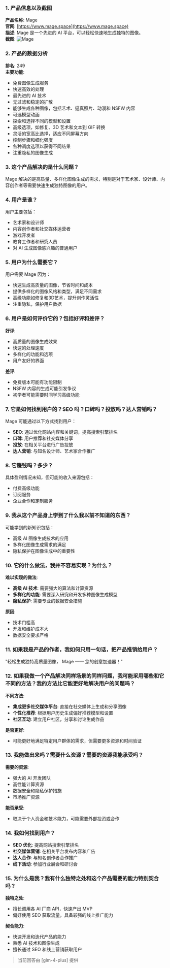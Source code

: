 ### 1. 产品信息以及截图

**产品名称**: Mage  
**官网**: [https://www.mage.space](https://www.mage.space)  
**描述**: Mage 是一个先进的 AI 平台，可以轻松快速地生成独特的图像。  
**截图**: ![Mage](https://cdn-images.toolify.ai/image/9faa13ee4607738a92ccdbc336f606c8.jpeg)

### 2. 产品的数据分析

**排名**: 249  
**主要功能**:
- 免费图像生成服务
- 快速高效的处理
- 最先进的 AI 技术
- 无过滤和稳定的扩散
- 能够生成各种图像，包括艺术、逼真照片、动漫和 NSFW 内容
- 可选模型动画
- 探索和选择不同的模型和设置
- 高级选项，如修复、3D 艺术和文本到 GIF 转换
- 灵活的宽高比选择，适应不同屏幕方向
- 控制步骤和细化强度
- 各种调度选项以获得不同结果
- 注重隐私的图像生成

### 3. 这个产品解决的是什么问题？

Mage 解决的是高质量、多样化图像生成的需求，特别是对于艺术家、设计师、内容创作者等需要快速生成独特图像的用户。

### 4. 用户是谁？

用户主要包括：
- 艺术家和设计师
- 内容创作者和社交媒体运营者
- 游戏开发者
- 教育工作者和研究人员
- 对 AI 生成图像感兴趣的普通用户

### 5. 用户为什么需要它？

用户需要 Mage 因为：
- 快速生成高质量的图像，节省时间和成本
- 提供多样化的图像风格和类型，满足不同需求
- 高级功能如修复和3D艺术，提升创作灵活性
- 注重隐私，保护用户数据

### 6. 用户是如何评价它的？包括好评和差评？

**好评**:
- 高质量的图像生成效果
- 快速的处理速度
- 多样化的功能和选项
- 用户友好的界面

**差评**:
- 免费版本可能有功能限制
- NSFW 内容的生成可能引发争议
- 初学者可能需要时间学习高级功能

### 7. 它是如何找到用户的？SEO 吗？口碑吗？投放吗？达人营销吗？

Mage 可能通过以下方式找到用户：
- **SEO**: 通过优化网站内容和关键词，提高搜索引擎排名
- **口碑**: 用户推荐和社交媒体分享
- **投放**: 在相关平台进行广告投放
- **达人营销**: 与知名设计师、艺术家合作推广

### 8. 它赚钱吗？多少？

具体盈利情况未知，但可能的收入来源包括：
- 付费高级功能
- 订阅服务
- 企业合作和定制服务

### 9. 我从这个产品身上学到了什么我以前不知道的东西？

可能学到的新知识包括：
- 高级 AI 图像生成技术的应用
- 多样化图像生成需求的满足
- 隐私保护在图像生成中的重要性

### 10. 它的什么做法，我并不容易实现？为什么？

**难以实现的做法**:
- **高级 AI 技术**: 需要强大的算法和计算资源
- **多样化的功能**: 需要深入研究和开发多种图像生成模型
- **隐私保护**: 需要专业的数据安全措施

**原因**:
- 技术门槛高
- 开发和维护成本大
- 数据安全要求严格

### 11. 如果我是产品的作者，我如何只用一句话，把产品推销给用户？

"轻松生成独特高质量图像， Mage —— 您的创意加速器！"

### 12. 如果我做一个产品解决同样场景的同样问题，我可能采用哪些和它不同的方法？我的方法比它能更好地解决用户的问题吗？

**不同方法**:
- **集成更多社交媒体平台**: 直接在社交媒体上生成和分享图像
- **个性化推荐**: 根据用户历史生成偏好推荐模型和设置
- **社区互动**: 建立用户社区，分享和讨论生成作品

**是否更好**:
- 可能更好地满足特定用户群体的需求，但需要更多资源和时间验证

### 13. 我能做出来吗？需要什么资源？需要的资源我能承受吗？

**需要的资源**:
- 强大的 AI 开发团队
- 高性能计算资源
- 数据安全和隐私保护措施
- 市场推广资源

**能否承受**:
- 取决于个人资金和技术能力，可能需要外部投资或合作

### 14. 我如何找到用户？

- **SEO 优化**: 提高网站搜索引擎排名
- **社交媒体营销**: 在相关平台发布内容和广告
- **达人合作**: 与知名创作者合作推广
- **线下活动**: 参加行业展会和研讨会

### 15. 为什么是我？我有什么独特之处和这个产品需要的能力特别契合吗？

**独特之处**:
- 擅长调用各 AI 厂商 API，快速产出 MVP
- 偏好使用 SEO 获取流量，具备较强的线上推广能力

**契合能力**:
- 快速开发和迭代产品的能力
- 熟悉 AI 技术和图像生成
- 擅长通过 SEO 和线上营销获取用户

> 当前回答由 [glm-4-plus] 提供